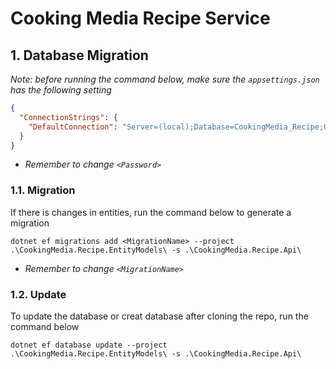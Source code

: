 # Cooking Media Recipe Service

## 1. Database Migration
_Note: before running the command below, make sure the `appsettings.json` has the following setting_
```json
{
  "ConnectionStrings": {
    "DefaultConnection": "Server=(local);Database=CookingMedia_Recipe;Uid=sa;Pwd=<Password>;TrustServerCertificate=true;"
  }
}
```
- _Remember to change `<Password>`_
 
### 1.1. Migration
If there is changes in entities, run the command below to generate a migration
```
dotnet ef migrations add <MigrationName> --project .\CookingMedia.Recipe.EntityModels\ -s .\CookingMedia.Recipe.Api\
```
- _Remember to change `<MigrationName>`_
 
### 1.2. Update
To update the database or creat database after cloning the repo, run the command below
```
dotnet ef database update --project .\CookingMedia.Recipe.EntityModels\ -s .\CookingMedia.Recipe.Api\
```